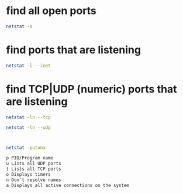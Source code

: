 # find all open ports

```sh
netstat -a	
```

# find ports that are listening

```sh
netstat -l --inet	
```

# find TCP|UDP (numeric) ports that are listening

```sh
netstat -ln --tcp	
```

```sh
netstat -ln --udp	
```

# 

```sh
netstat -putona
```

```txt
p PID/Program name
u Lists all UDP ports
t Lists all TCP ports
o Displays timers
n Don't resolve names
a Displays all active connections on the system
```